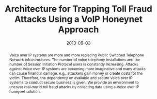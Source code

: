 ---
abstract: Voice over IP systems are more and more replacing Public Switched Telephone
  Network infrastructures. The number of voice telephony installations and the number
  of Session Initiation Protocol users is constantly increasing. Attacks against Voice
  over IP systems are becoming more imaginative and many attacks can cause financial
  damage, e.g., attackers gain money or create costs for the victim. Therefore, the
  dependency on available and secure Voice over IP systems to conduct secure business
  is given. We provide an environment to uncover real-world toll fraud attacks by
  collecting data using a Voice over IP honeynet solution.
authors:
- Markus Gruber
- Christian Schanes
- Florian Fankhauser
- Martin Moutran
- Thomas Grechenig
date: '2013-06-03'
featured: false
links:
- name: Publik
  url: https://publik.tuwien.ac.at/showentry.php?ID=226061&lang=1
publication_types:
- '0'
publishDate: '2013-06-03'
title: Architecture for Trapping Toll Fraud Attacks Using a VoIP Honeynet Approach
url_pdf: ''
---